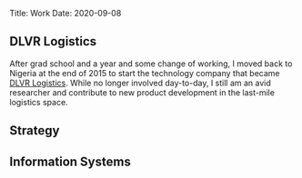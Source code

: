 Title: Work
Date: 2020-09-08

## DLVR Logistics
After grad school and a year and some change of working, I moved back to Nigeria at the end of 2015 to start the technology company that became [DLVR Logistics](https://www.dlvr.ng). While no longer involved day-to-day, I still am an avid researcher and contribute to new product development in the last-mile logistics space.

## Strategy

## Information Systems